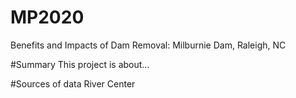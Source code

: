 # MP2020
Benefits and Impacts of Dam Removal: Milburnie Dam, Raleigh, NC

#Summary
This project is about...

#Sources of data
River Center
